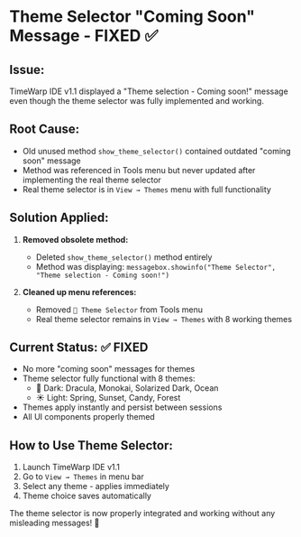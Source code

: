 # Theme Selector "Coming Soon" Message - FIXED ✅

## Issue:
TimeWarp IDE v1.1 displayed a "Theme selection - Coming soon!" message even though the theme selector was fully implemented and working.

## Root Cause:
- Old unused method `show_theme_selector()` contained outdated "coming soon" message
- Method was referenced in Tools menu but never updated after implementing the real theme selector
- Real theme selector is in `View → Themes` menu with full functionality

## Solution Applied:
1. **Removed obsolete method:**
   - Deleted `show_theme_selector()` method entirely
   - Method was displaying: `messagebox.showinfo("Theme Selector", "Theme selection - Coming soon!")`

2. **Cleaned up menu references:**
   - Removed `🎨 Theme Selector` from Tools menu 
   - Real theme selector remains in `View → Themes` with 8 working themes

## Current Status: ✅ FIXED
- No more "coming soon" messages for themes
- Theme selector fully functional with 8 themes:
  - 🌙 Dark: Dracula, Monokai, Solarized Dark, Ocean  
  - ☀️ Light: Spring, Sunset, Candy, Forest
- Themes apply instantly and persist between sessions
- All UI components properly themed

## How to Use Theme Selector:
1. Launch TimeWarp IDE v1.1
2. Go to `View → Themes` in menu bar
3. Select any theme - applies immediately
4. Theme choice saves automatically

The theme selector is now properly integrated and working without any misleading messages! 🎨
